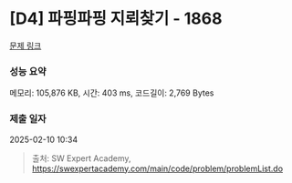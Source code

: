 # [D4] 파핑파핑 지뢰찾기 - 1868 

[문제 링크](https://swexpertacademy.com/main/code/problem/problemDetail.do?contestProbId=AV5LwsHaD1MDFAXc) 

### 성능 요약

메모리: 105,876 KB, 시간: 403 ms, 코드길이: 2,769 Bytes

### 제출 일자

2025-02-10 10:34



> 출처: SW Expert Academy, https://swexpertacademy.com/main/code/problem/problemList.do